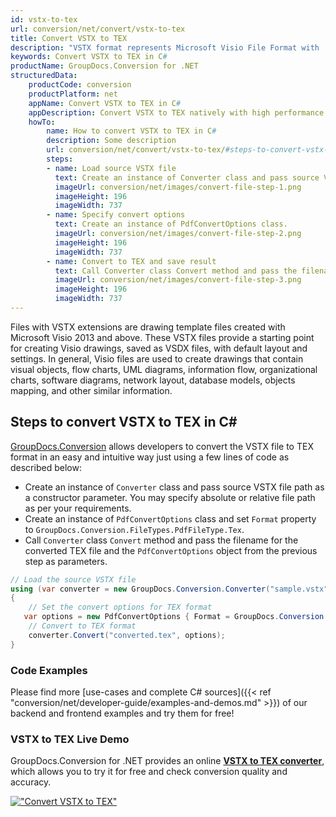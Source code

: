 ```yaml
---
id: vstx-to-tex
url: conversion/net/convert/vstx-to-tex
title: Convert VSTX to TEX
description: "VSTX format represents Microsoft Visio File Format with .vstx extension. Learn how to convert VSTX to TEX file programmatically in C# language using GroupDocs.Conversion for .NET library."
keywords: Convert VSTX to TEX in C#
productName: GroupDocs.Conversion for .NET
structuredData:
    productCode: conversion
    productPlatform: net
    appName: Convert VSTX to TEX in C#
    appDescription: Convert VSTX to TEX natively with high performance using C# language and server side GroupDocs.Conversion for .NET APIs, without the use of any software like Microsoft or Open Office.
    howTo:
        name: How to convert VSTX to TEX in C# 
        description: Some description
        url: conversion/net/convert/vstx-to-tex/#steps-to-convert-vstx-to-tex-in-c
        steps:
        - name: Load source VSTX file 
          text: Create an instance of Converter class and pass source VSTX file path as a constructor parameter. You may specify absolute or relative file path as per your requirements. 
          imageUrl: conversion/net/images/convert-file-step-1.png
          imageHeight: 196
          imageWidth: 737
        - name: Specify convert options 
          text: Create an instance of PdfConvertOptions class.
          imageUrl: conversion/net/images/convert-file-step-2.png
          imageHeight: 196
          imageWidth: 737
        - name: Convert to TEX and save result 
          text: Call Converter class Convert method and pass the filename for the converted HTML file and the PdfConvertOptions object from the previous step as parameters.
          imageUrl: conversion/net/images/convert-file-step-3.png
          imageHeight: 196
          imageWidth: 737
---
```


Files with VSTX extensions are drawing template files created with Microsoft Visio 2013 and above. These VSTX files provide a starting point for creating Visio drawings, saved as VSDX files, with default layout and settings. In general, Visio files are used to create drawings that contain visual objects, flow charts, UML diagrams, information flow, organizational charts, software diagrams, network layout, database models, objects mapping, and other similar information.

## Steps to convert VSTX to TEX in C#

[GroupDocs.Conversion](https://products.groupdocs.com/conversion/net) allows developers to convert the VSTX file to TEX format in an easy and intuitive way just using a few lines of code as described below:

* Create an instance of `Converter` class and pass source VSTX file path as a constructor parameter. You may specify absolute or relative file path as per your requirements. 
* Create an instance of `PdfConvertOptions` class and set `Format` property to `GroupDocs.Conversion.FileTypes.PdfFileType.Tex`.
* Call `Converter` class `Convert` method and pass the filename for the converted TEX file and the `PdfConvertOptions` object from the previous step as parameters.

```csharp
// Load the source VSTX file
using (var converter = new GroupDocs.Conversion.Converter("sample.vstx"))
{
    // Set the convert options for TEX format
   var options = new PdfConvertOptions { Format = GroupDocs.Conversion.FileTypes.PdfFileType.Tex };
    // Convert to TEX format
    converter.Convert("converted.tex", options);
}
```

### Code Examples

Please find more [use-cases and complete C# sources]({{< ref "conversion/net/developer-guide/examples-and-demos.md" >}}) of our backend and frontend examples and try them for free!

### VSTX to TEX Live Demo

GroupDocs.Conversion for .NET provides an online [**VSTX to TEX converter**](https://products.groupdocs.app/conversion/vstx-to-tex), which allows you to try it for free and check conversion quality and accuracy.

[!["Convert VSTX to TEX"](conversion/net/images/convert-to-tex/convert-vstx-to-tex.png)](https://products.groupdocs.app/conversion/vstx-to-tex)